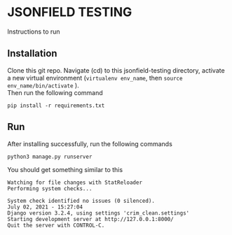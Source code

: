 # JSONFIELD TESTING

Instructions to run

## Installation

Clone this git repo. Navigate (cd) to this jsonfield-testing directory, activate a new virtual environment (``` virtualenv env_name ```, then ```source env_name/bin/activate``` ).</br> 
Then run the following command

```
pip install -r requirements.txt
```

## Run

After installing successfully, run the following commands

```
python3 manage.py runserver
```

You should get something similar to this
```
Watching for file changes with StatReloader
Performing system checks...

System check identified no issues (0 silenced).
July 02, 2021 - 15:27:04
Django version 3.2.4, using settings 'crim_clean.settings'
Starting development server at http://127.0.0.1:8000/
Quit the server with CONTROL-C.

```
